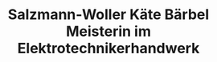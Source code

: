 ---
title: "Salzmann-Woller Käte Bärbel Meisterin im Elektrotechnikerhandwerk"
url: /asslar/salzmann-woller-kaete-baerbel-meisterin-im-elektrotechnikerhandwerk/
shop: Elektrisch
---